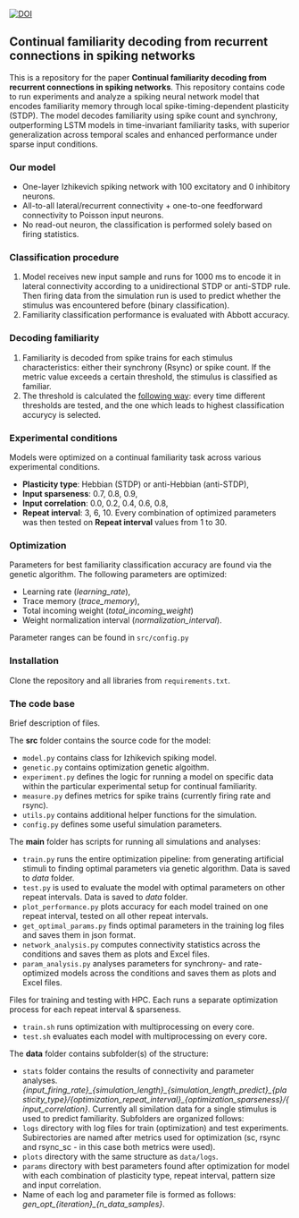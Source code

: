 [![DOI](https://zenodo.org/badge/DOI/10.5281/zenodo.14639677.svg)](https://zenodo.org/doi/10.5281/zenodo.14639677)

## Continual familiarity decoding from recurrent connections in spiking networks
This is a repository for the paper **Continual familiarity decoding from recurrent connections in spiking networks**. 
This repository contains code to run experiments and analyze a spiking neural network model that encodes familiarity memory through local spike-timing-dependent plasticity (STDP). 
The model decodes familiarity using spike count and synchrony, outperforming LSTM models in time-invariant familiarity tasks, with superior generalization across temporal scales and enhanced performance under sparse input conditions.

### Our model
- One-layer Izhikevich spiking network with 100 excitatory and 0 inhibitory neurons.
- All-to-all lateral/recurrent connectivity + one-to-one feedforward connectivity to Poisson input neurons.
- No read-out neuron, the classification is performed solely based on firing statistics.

### Classification procedure
1) Model receives new input sample and runs for 1000 ms to encode it in lateral connectivity according to a unidirectional STDP or anti-STDP rule. Then firing data from the simulation run is used to predict whether the stimulus was encountered before (binary classification).
3) Familiarity classification performance is evaluated with Abbott accuracy.

### Decoding familiarity
1) Familiarity is decoded from spike trains for each stimulus characteristics: either their synchrony (Rsync) or spike count. If the metric value exceeds a certain threshold, the stimulus is classified as familiar.
2) The threshold is calculated the [following way](src/experiment.py#L49): every time different thresholds are tested, and the one which leads to highest classification accurycy is selected.

### Experimental conditions
Models were optimized on a continual familiarity task across various experimental conditions.
- **Plasticity type**: Hebbian (STDP) or anti-Hebbian (anti-STDP),
- **Input sparseness**: 0.7, 0.8, 0.9,
- **Input correlation**: 0.0, 0.2, 0.4, 0.6, 0.8,
- **Repeat interval**: 3, 6, 10.
Every combination of optimized parameters was then tested on **Repeat interval** values from 1 to 30.

### Optimization
Parameters for best familiarity classification accuracy are found via the genetic algorithm. 
The following parameters are optimized:
- Learning rate (_learning_rate_),
- Trace memory (_trace_memory_),
- Total incoming weight (_total_incoming_weight_)
- Weight normalization interval (_normalization_interval_).

Parameter ranges can be found in `src/config.py`

### Installation
Clone the repository and all libraries from `requirements.txt`.

### The code base
Brief description of files. 

The **src** folder contains the source code for the model:
- `model.py` contains class for Izhikevich spiking model.
- `genetic.py` contains optimization genetic algoithm.
- `experiment.py` defines the logic for running a model on specific data within the particular experimental setup for continual familiarity.
- `measure.py` defines metrics for spike trains (currently firing rate and rsync).
- `utils.py` contains additional helper functions for the simulation.
- `config.py` defines some useful simulation parameters.

The **main** folder has scripts for running all simulations and analyses:
- `train.py` runs the entire optimization pipeline: from generating artificial stimuli to finding optimal parameters via genetic algorithm. Data is saved to _data_ folder.
- `test.py` is used to evaluate the model with optimal parameters on other repeat intervals. Data is saved to _data_ folder.
- `plot_performance.py` plots accuracy for each model trained on one repeat interval, tested on all other repeat intervals.
- `get_optimal_params.py` finds optimal parameters in the training log files and saves them in json format.
- `network_analysis.py` computes connectivity statistics across the conditions and saves them as plots and Excel files.
- `param_analysis.py` analyses parameters for synchrony- and rate-optimized models across the conditions and saves them as plots and Excel files.

Files for training and testing with HPC. Each runs a separate optimization process for each repeat interval & sparseness.
- `train.sh` runs optimization with multiprocessing on every core.
- `test.sh` evaluates each model with multiprocessing on every core. 

The **data** folder contains subfolder(s) of the structure: 
- `stats` folder contains the results of connectivity and parameter analyses.
_{input\_firing\_rate}\_{simulation\_length}\_{simulation\_length\_predict}\_{plasticity\_type}/{optimization\_repeat\_interval}\_{optimization\_sparseness}/{input\_correlation}_. Currently all similation data for a single stimulus is used to predict familiarity. 
Subfolders are organized follows: 
- `logs` directory with log files for train (optimization) and test experiments. Subirectories are named after metrics used for optimization (sc, rsync and rsync_sc - in this case both metrics were used).
- `plots` directory with the same structure as `data/logs`. 
- `params` directory with best parameters found after optimization for model with each combination of plasticity type, repeat interval, pattern size and input correlation.
- Name of each log and parameter file is formed as follows: _gen\_opt\_{iteration}\_{n\_data\_samples}_.
